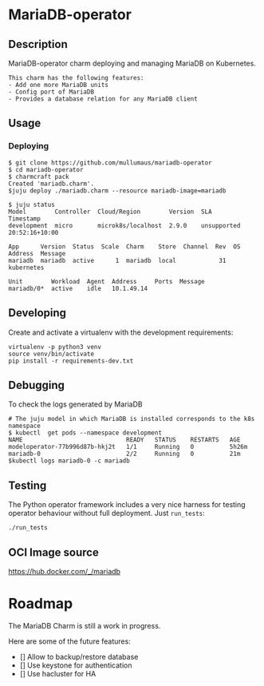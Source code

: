 # MariaDB-operator

## Description

MariaDB-operator charm deploying and managing MariaDB on Kubernetes.

    This charm has the following features:
    - Add one more MariaDB units
    - Config port of MariaDB
    - Provides a database relation for any MariaDB client

## Usage

### Deploying
    $ git clone https://github.com/mullumaus/mariadb-operator
    $ cd mariadb-operator
    $ charmcraft pack
    Created 'mariadb.charm'.
    $juju deploy ./mariadb.charm --resource mariadb-image=mariadb

    $ juju status
    Model        Controller  Cloud/Region        Version  SLA          Timestamp
    development  micro       microk8s/localhost  2.9.0    unsupported  20:52:16+10:00

    App      Version  Status  Scale  Charm    Store  Channel  Rev  OS          Address  Message
    mariadb  mariadb  active      1  mariadb  local            31  kubernetes           

    Unit        Workload  Agent  Address     Ports  Message
    mariadb/0*  active    idle   10.1.49.14        

## Developing

Create and activate a virtualenv with the development requirements:

    virtualenv -p python3 venv
    source venv/bin/activate
    pip install -r requirements-dev.txt

## Debugging
To check the logs generated by MariaDB

    # The juju model in which MariaDB is installed corresponds to the k8s namespace
    $ kubectl  get pods --namespace development
    NAME                             READY   STATUS    RESTARTS   AGE
    modeloperator-77b996d87b-hkj2t   1/1     Running   0          5h26m
    mariadb-0                        2/2     Running   0          21m
    $kubectl logs mariadb-0 -c mariadb

## Testing

The Python operator framework includes a very nice harness for testing
operator behaviour without full deployment. Just `run_tests`:

    ./run_tests

## OCI Image source 

https://hub.docker.com/_/mariadb

# Roadmap

The MariaDB Charm is still a work in progress.

Here are some of the future features:

  - [] Allow to backup/restore database
  - [] Use keystone for authentication
  - [] Use hacluster for HA
  